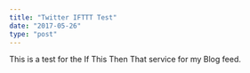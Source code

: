 ```yaml
---
title: "Twitter IFTTT Test"
date: "2017-05-26"
type: "post"
---
```


This is a test for the If This Then That service for my Blog feed.

